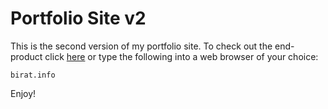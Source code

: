 # Portfolio Site v2

This is the second version of my portfolio site. To check out the end-product click [here](https://www.birat.info/) or type the following into a web browser of your choice:

`birat.info`

Enjoy!
